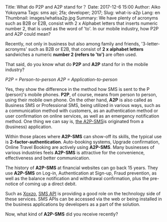 Title: What do P2P and A2P stand for？
Date: 2017-12-6 15:00
Author: Aiko Yokoyama
Tags: sms api; 2fa; developer; 2017;
Slug: what-is-a2p
Lang: en
Thumbnail: images/whatisa2p.jpg
Summary: We have plenty of acronyms such as B2B or E2B, consist with 2 x Alphabet letters that inserts numeric number 2, that is used as the word of 'to'. In our mobile industry, how P2P and A2P could mean?

Recently, not only in business but also among family and friends, '3-letter-acronyms' such as B2B or E2B, that consist of __2 x alphabet letters__ sandwiches a numeric __number 2 (refers to 'to')__ are often used.

That said, do you know what do __P2P__ and __A2P__ stand for in the mobile industry?

_P2P = Person-to-person_
_A2P = Application-to-person_

Yes, they show the difference in the method how SMS is sent to the P (person)'s mobile phones. 
__P2P__, of course, means from person to person, using their mobile own phone. On the other hand, __A2P__ is also called as Business SMS or Professional SMS, being utilized in various ways, such as a communication method with customers, as an authentication method or user confirmation on online services, as well as an emergency notification method. One thing we can say is, [the A2P-SMS](https://www.xoxzo.com/en/about/sms-api/)is originated from a (business) application.

Within those places where __A2P-SMS__ can show-off its skills, the typical use is __2-factor-authentication__. Auto-booking systems, Upgrade confirmation, Online Travel Booking are actively using __A2P-SMS__. Many businesses of various industries feels __A2P-SMS__ is attractive for the convenience, effectiveness and better communication.

The history of __A2P-SMS__ at financial websites can go back 15 years. They use __A2P-SMS__ on Log-in, Authentication at Sign-up, Fraud prevention, as well as the balance notification and withdrawal confirmation, plus the pre-notice of coming up a direct debit.

Such as [Xoxzo](https://www.xoxzo.com/en/), [SMS API](https://www.xoxzo.com/en/about/sms-api/) is providing a good role on the technology side of these services. SMS APIs can be accessed via the web or being installed in the business applications by developers as a part of the solution. 

Now, what kind of __A2P-SMS__ did you receive recently?


